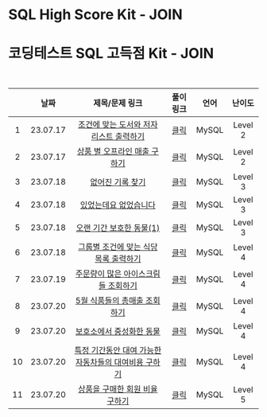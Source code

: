 # SQL High Score Kit - JOIN
# 코딩테스트 SQL 고득점 Kit - JOIN

<br>

||날짜|제목/문제 링크|풀이 링크|언어|난이도|
|:---:|:---:|:---:|:---:|:---:|:---:|
|1|23.07.17|[조건에 맞는 도서와 저자 리스트 출력하기](https://school.programmers.co.kr/learn/courses/30/lessons/131112?language=mysql)|[클릭](./solution/book_author.sql)|MySQL|Level 2|
|2|23.07.17|[상품 별 오프라인 매출 구하기](https://school.programmers.co.kr/learn/courses/30/lessons/131533?language=mysql)|[클릭](./solution/product_offline_sales.sql)|MySQL|Level 2|
|3|23.07.18|[없어진 기록 찾기](https://school.programmers.co.kr/learn/courses/30/lessons/59042?language=mysql)|[클릭](./solution/find_missing.sql)|MySQL|Level 3|
|4|23.07.18|[있었는데요 없었습니다](https://school.programmers.co.kr/learn/courses/30/lessons/59043?language=mysql)|[클릭](./solution/there_was_but_wasnt.sql)|MySQL|Level 3|
|5|23.07.18|[오랜 기간 보호한 동물(1)](https://school.programmers.co.kr/learn/courses/30/lessons/59044?language=mysql)|[클릭](./solution/long_time_protect.sql)|MySQL|Level 3|
|6|23.07.18|[그룹별 조건에 맞는 식당 목록 출력하기](https://school.programmers.co.kr/learn/courses/30/lessons/131124?language=mysql)|[클릭](./solution/restaurant_list.sql)|MySQL|Level 4|
|7|23.07.19|[주문량이 많은 아이스크림들 조회하기](https://school.programmers.co.kr/learn/courses/30/lessons/133027?language=mysql)|[클릭](./solution/heavy_order_icecream.sql)|MySQL|Level 4|
|8|23.07.20|[5월 식품들의 총매출 조회하기](https://school.programmers.co.kr/learn/courses/30/lessons/131117?language=mysql)|[클릭](./solution/MAY_total_sales.sql)|MySQL|Level 4|
|9|23.07.20|[보호소에서 중성화한 동물](https://school.programmers.co.kr/learn/courses/30/lessons/59045?language=mysql)|[클릭](./solution/neutered_animal.sql)|MySQL|Level 4|
|10|23.07.20|[특정 기간동안 대여 가능한 자동차들의 대여비용 구하기](https://school.programmers.co.kr/learn/courses/30/lessons/157339?language=mysql)|[클릭](./solution/possible_rental_fee.sql)|MySQL|Level 4|
|11|23.07.20|[상품을 구매한 회원 비율 구하기](https://school.programmers.co.kr/learn/courses/30/lessons/131534?language=mysql)|[클릭](./solution/purchase_user_ratio.sql)|MySQL|Level 5|